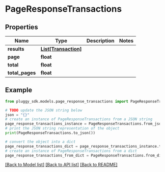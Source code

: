 # PageResponseTransactions



## Properties

Name | Type | Description | Notes
------------ | ------------- | ------------- | -------------
**results** | [**List[Transaction]**](Transaction.md) |  | 
**page** | **float** |  | 
**total** | **float** |  | 
**total_pages** | **float** |  | 

## Example

```python
from pluggy_sdk.models.page_response_transactions import PageResponseTransactions

# TODO update the JSON string below
json = "{}"
# create an instance of PageResponseTransactions from a JSON string
page_response_transactions_instance = PageResponseTransactions.from_json(json)
# print the JSON string representation of the object
print(PageResponseTransactions.to_json())

# convert the object into a dict
page_response_transactions_dict = page_response_transactions_instance.to_dict()
# create an instance of PageResponseTransactions from a dict
page_response_transactions_from_dict = PageResponseTransactions.from_dict(page_response_transactions_dict)
```
[[Back to Model list]](../README.md#documentation-for-models) [[Back to API list]](../README.md#documentation-for-api-endpoints) [[Back to README]](../README.md)


